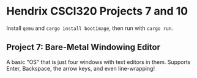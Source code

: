 # Hendrix CSCI320 Projects 7 and 10

Install `qemu` and `cargo install bootimage`, then run with `cargo run`.

## Project 7: Bare-Metal Windowing Editor

A basic "OS" that is just four windows with text editors in them.
Supports Enter, Backspace, the arrow keys, and even line-wrapping!
